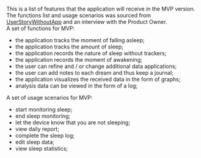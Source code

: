 This is a list of features that the application will receive in the MVP version.<br>
The functions list and usage scenarios was sourced from [UserStoryWithoutApp](./UserStoryWithoutApp.md) and an interview with the Product Owner.<br>
A set of functions for MVP:
- the application tracks the moment of falling asleep;
- the application tracks the amount of sleep;
- the application records the nature of sleep without trackers;
- the application records the moment of awakening;
- the user can refine and / or change additional data applications;
- the user can add notes to each dream and thus keep a journal;
- the application visualizes the received data in the form of graphs;
- analysis data can be viewed in the form of a log;
<empty line>
  
A set of usage scenarios for MVP:
- start monitoring sleep;
- end sleep monitoring;
- let the device know that you are not sleeping;
- view daily report;
- complete the sleep log;
- edit sleep data;
- view sleep statistics;
